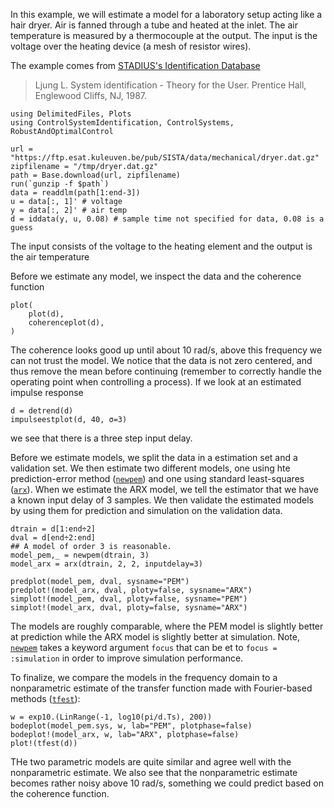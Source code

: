 In this example, we will estimate a model for a laboratory setup acting like a hair dryer. Air is fanned through a tube and heated at the inlet. The air temperature is measured by a thermocouple at the output. The input is the voltage over the heating device (a mesh of resistor wires).

The example comes from [STADIUS's Identification Database](https://homes.esat.kuleuven.be/~smc/daisy/daisydata.html) 

> Ljung L.  System identification - Theory for the User. Prentice Hall, Englewood Cliffs, NJ, 1987. 

```@example dryer
using DelimitedFiles, Plots
using ControlSystemIdentification, ControlSystems, RobustAndOptimalControl

url = "https://ftp.esat.kuleuven.be/pub/SISTA/data/mechanical/dryer.dat.gz"
zipfilename = "/tmp/dryer.dat.gz"
path = Base.download(url, zipfilename)
run(`gunzip -f $path`)
data = readdlm(path[1:end-3])
u = data[:, 1]' # voltage
y = data[:, 2]' # air temp
d = iddata(y, u, 0.08) # sample time not specified for data, 0.08 is a guess
```
The input consists of the voltage to the heating element and the output is the air temperature

Before we estimate any model, we inspect the data and the coherence function
```@example dryer
plot(
    plot(d),
    coherenceplot(d),
)
```
The coherence looks good up until about 10 rad/s, above this frequency we can not trust the model. We notice that the data is not zero centered, and thus remove the mean before continuing (remember to correctly handle the operating point when controlling a process). If we look at an estimated impulse response
```@example dryer
d = detrend(d)
impulseestplot(d, 40, σ=3)
```
we see that there is a three step input delay. 

Before we estimate models, we split the data in a estimation set and a validation set. We then estimate two different models, one using hte prediction-error method ([`newpem`](@ref)) and one using standard least-squares ([`arx`](@ref)). When we estimate the ARX model, we tell the estimator that we have a known input delay of 3 samples. We then validate the estimated models by using them for prediction and simulation on the validation data.
```@example dryer
dtrain = d[1:end÷2]
dval = d[end÷2:end]
## A model of order 3 is reasonable.
model_pem,_ = newpem(dtrain, 3)
model_arx = arx(dtrain, 2, 2, inputdelay=3)

predplot(model_pem, dval, sysname="PEM")
predplot!(model_arx, dval, ploty=false, sysname="ARX")
simplot!(model_pem, dval, ploty=false, sysname="PEM")
simplot!(model_arx, dval, ploty=false, sysname="ARX")
```
The models are roughly comparable, where the PEM model is slightly better at prediction while the ARX model is slightly better at simulation. Note, [`newpem`](@ref) takes a keyword argument `focus` that can be et to `focus = :simulation` in order to improve simulation performance.

To finalize, we compare the models in the frequency domain to a nonparametric estimate of the transfer function made with Fourier-based methods ([`tfest`](@ref)):
```@example dryer
w = exp10.(LinRange(-1, log10(pi/d.Ts), 200))
bodeplot(model_pem.sys, w, lab="PEM", plotphase=false)
bodeplot!(model_arx, w, lab="ARX", plotphase=false)
plot!(tfest(d))
```
THe two parametric models are quite similar and agree well with the nonparametric estimate. We also see that the nonparametric estimate becomes rather noisy above 10 rad/s, something we could predict based on the coherence function.


